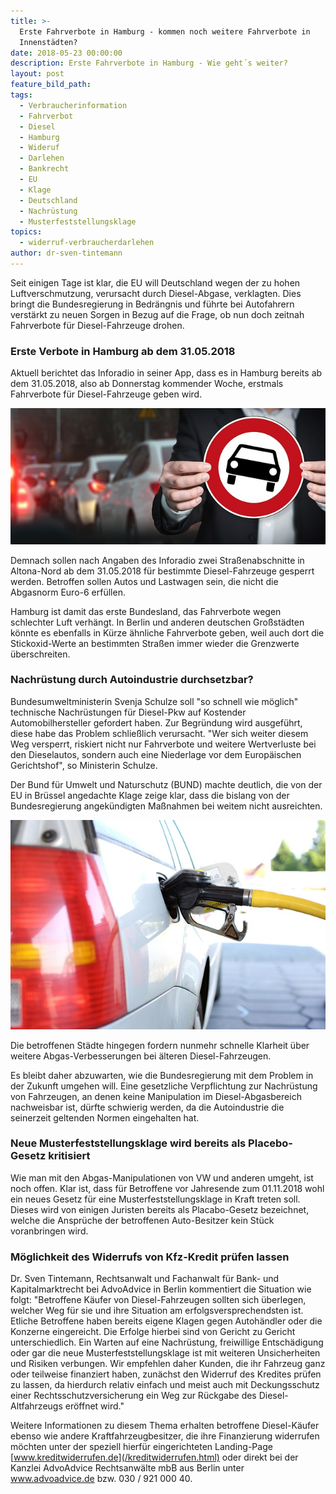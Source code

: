 ```yaml
---
title: >-
  Erste Fahrverbote in Hamburg - kommen noch weitere Fahrverbote in
  Innenstädten?
date: 2018-05-23 00:00:00
description: Erste Fahrverbote in Hamburg - Wie geht´s weiter?
layout: post
feature_bild_path:
tags:
  - Verbraucherinformation
  - Fahrverbot
  - Diesel
  - Hamburg
  - Wideruf
  - Darlehen
  - Bankrecht
  - EU
  - Klage
  - Deutschland
  - Nachrüstung
  - Musterfeststellungsklage
topics:
  - widerruf-verbraucherdarlehen
author: dr-sven-tintemann
---
```


Seit einigen Tage ist klar, die EU will Deutschland wegen der zu hohen Luftverschmutzung, verursacht durch Diesel-Abgase, verklagten. Dies bringt die Bundesregierung in Bedr&auml;ngnis und f&uuml;hrte bei Autofahrern verst&auml;rkt zu neuen Sorgen in Bezug auf die Frage, ob nun doch zeitnah Fahrverbote f&uuml;r Diesel-Fahrzeuge drohen.

### Erste Verbote in Hamburg ab dem 31.05.2018

Aktuell berichtet das Inforadio in seiner App, dass es in Hamburg bereits ab dem 31.05.2018, also ab Donnerstag kommender Woche, erstmals Fahrverbote f&uuml;r Diesel-Fahrzeuge geben wird.

![Fahrverbote in Hamburg](/uploads/auto-2679743-640-4.jpg "Fahrverbot für Diesel")

Demnach sollen nach Angaben des Inforadio zwei Stra&szlig;enabschnitte in Altona-Nord ab dem 31.05.2018 f&uuml;r bestimmte Diesel-Fahrzeuge gesperrt werden. Betroffen sollen Autos und Lastwagen sein, die nicht die Abgasnorm Euro-6 erf&uuml;llen.

Hamburg ist damit das erste Bundesland, das Fahrverbote wegen schlechter Luft verh&auml;ngt. In Berlin und anderen deutschen Gro&szlig;st&auml;dten k&ouml;nnte es ebenfalls in K&uuml;rze &auml;hnliche Fahrverbote geben, weil auch dort die Stickoxid-Werte an bestimmten Stra&szlig;en immer wieder die Grenzwerte &uuml;berschreiten.

### Nachr&uuml;stung durch Autoindustrie durchsetzbar?

Bundesumweltministerin Svenja Schulze soll "so schnell wie m&ouml;glich" technische Nachr&uuml;stungen f&uuml;r Diesel-Pkw auf Kostender Automobilhersteller gefordert haben. Zur Begr&uuml;ndung wird ausgef&uuml;hrt, diese habe das Problem schlie&szlig;lich verursacht. "Wer sich weiter diesem Weg versperrt, riskiert nicht nur Fahrverbote und weitere Wertverluste bei den Dieselautos, sondern auch eine Niederlage vor dem Europ&auml;ischen Gerichtshof", so Ministerin Schulze.

Der Bund f&uuml;r Umwelt und Naturschutz (BUND) machte deutlich, die von der EU in Br&uuml;ssel angedachte Klage zeige klar, dass die bislang von der Bundesregierung angek&uuml;ndigten Ma&szlig;nahmen bei weitem nicht ausreichten.

![Diesel tanken](/uploads/refuel-2157211-640-1.jpg "Diesel tanken ist nicht populär")

Die betroffenen St&auml;dte hingegen fordern nunmehr schnelle Klarheit &uuml;ber weitere Abgas-Verbesserungen bei &auml;lteren Diesel-Fahrzeugen.

Es bleibt daher abzuwarten, wie die Bundesregierung mit dem Problem in der Zukunft umgehen will. Eine gesetzliche Verpflichtung zur Nachr&uuml;stung von Fahrzeugen, an denen keine Manipulation im Diesel-Abgasbereich nachweisbar ist, d&uuml;rfte schwierig werden, da die Autoindustrie die seinerzeit geltenden Normen eingehalten hat.

### Neue Musterfeststellungsklage wird bereits als Placebo-Gesetz kritisiert

Wie man mit den Abgas-Manipulationen von VW und anderen umgeht, ist noch offen. Klar ist, dass f&uuml;r Betroffene vor Jahresende zum 01.11.2018 wohl ein neues Gesetz f&uuml;r eine Musterfeststellungsklage in Kraft treten soll. Dieses wird von einigen Juristen bereits als Placabo-Gesetz bezeichnet, welche die Anspr&uuml;che der betroffenen Auto-Besitzer kein St&uuml;ck voranbringen wird.

### M&ouml;glichkeit des Widerrufs von Kfz-Kredit pr&uuml;fen lassen

Dr. Sven Tintemann, Rechtsanwalt und Fachanwalt f&uuml;r Bank- und Kapitalmarktrecht bei AdvoAdvice in Berlin kommentiert die Situation wie folgt: "Betroffene K&auml;ufer von Diesel-Fahrzeugen sollten sich &uuml;berlegen, welcher Weg f&uuml;r sie und ihre Situation am erfolgsversprechendsten ist. Etliche Betroffene haben bereits eigene Klagen gegen Autoh&auml;ndler oder die Konzerne eingereicht. Die Erfolge hierbei sind von Gericht zu Gericht unterschiedlich. Ein Warten auf eine Nachr&uuml;stung, freiwillige Entsch&auml;digung oder gar die neue Musterfeststellungsklage ist mit weiteren Unsicherheiten und Risiken verbungen. Wir empfehlen daher Kunden, die ihr Fahrzeug ganz oder teilweise finanziert haben, zun&auml;chst den Widerruf des Kredites pr&uuml;fen zu lassen, da hierdurch relativ einfach und meist auch mit Deckungsschutz einer Rechtsschutzversicherung ein Weg zur R&uuml;ckgabe des Diesel-Altfahrzeugs er&ouml;ffnet wird."

Weitere Informationen zu diesem Thema erhalten betroffene Diesel-K&auml;ufer ebenso wie andere Kraftfahrzeugbesitzer, die ihre Finanzierung widerrufen m&ouml;chten unter der speziell hierf&uuml;r eingerichteten Landing-Page [www.kreditwiderrufen.de](/kreditwiderrufen.html) oder direkt bei der Kanzlei AdvoAdvice Rechtsanw&auml;lte mbB aus Berlin unter www.advoadvice.de bzw. 030 / 921 000 40.
